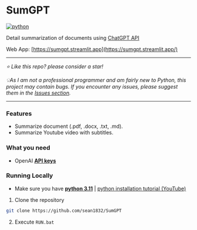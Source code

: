 # SumGPT
[![python](https://img.shields.io/badge/python-3.11-blue)](https://www.python.org/downloads/release/python-3112/)

Detail summarization of documents using [ChatGPT API](https://platform.openai.com/docs/models/gpt-3-5)

Web App: [https://sumgpt.streamlit.app](https://sumgpt.streamlit.app/)

---
*⭐️ Like this repo? please consider a star!*

*💡As I am not a professional programmer and am fairly new to Python, this project may contain bugs. If you encounter any issues, please suggest them in the [Issues section](https://github.com/sean1832/SumGPT/issues).*

---

### Features
- Summarize document (.pdf, .docx, .txt, .md).
- Summarize Youtube video with subtitles.

### What you need
- OpenAI **[API keys](https://platform.openai.com/account/api-keys)**

### Running Locally
- Make sure you have **[python 3.11](https://www.python.org/downloads)** | [python installation tutorial (YouTube)](https://youtu.be/HBxCHonP6Ro?t=105)
1. Clone the repository
```bash
git clone https://github.com/sean1832/SumGPT
```
2. Execute `RUN.bat`
